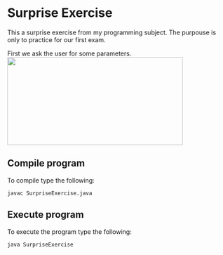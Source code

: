 # Surprise Exercise
This a surprise exercise from my programming subject.
The purpouse is only to practice for our first exam.

First we ask the user for some parameters.
<img src="https://gyazo.com/3792c889357e731940218f81e1ce8ce5" width="400" height="200">




## Compile program
 To compile type the following:
 ```console
 javac SurpriseExercise.java
 ```
 
 ## Execute program
 
 To execute the program type the following:
 
 ```console
 java SurpriseExercise
 ```
 

